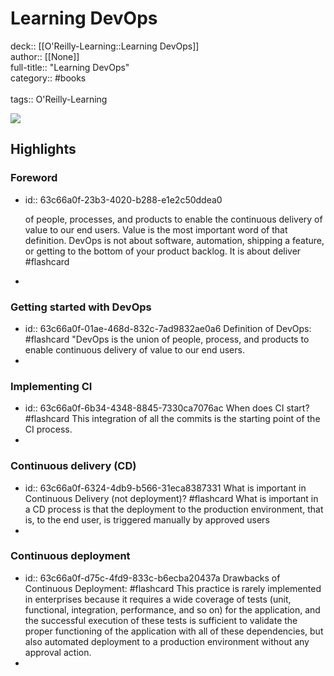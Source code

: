 # Learning DevOps

deck:: [[O'Reilly-Learning::Learning DevOps]]\
author:: [[None]]\
full-title:: "Learning DevOps"\
category:: #books\
\
tags:: O'Reilly-Learning  

![](https://learning.oreilly.com/library/view/learning-devops/9781838642730/ibis_generated_cover_thumbnail.jpg)
## Highlights
### Foreword
- id:: 63c66a0f-23b3-4020-b288-e1e2c50ddea0
  
  of people, processes, and products to enable the continuous delivery of value to our end users. Value is the most important word of that definition. DevOps is not about software, automation, shipping a feature, or getting to the bottom of your product backlog. It is about deliver #flashcard
-
### Getting started with DevOps
- id:: 63c66a0f-01ae-468d-832c-7ad9832ae0a6
   Definition of DevOps: #flashcard 
    "DevOps is the union of people, process, and products to enable continuous delivery of value to our end users.
-
### Implementing CI
- id:: 63c66a0f-6b34-4348-8845-7330ca7076ac
   When does CI start? #flashcard 
    This integration of all the commits is the starting point of the CI process.
-
### Continuous delivery (CD)
- id:: 63c66a0f-6324-4db9-b566-31eca8387331
   What is important in Continuous Delivery (not deployment)? #flashcard 
    What is important in a CD process is that the deployment to the production environment, that is, to the end user, is triggered manually by approved users
-
### Continuous deployment
- id:: 63c66a0f-d75c-4fd9-833c-b6ecba20437a
   Drawbacks of Continuous Deployment: #flashcard 
    This practice is rarely implemented in enterprises because it requires a wide coverage of tests (unit, functional, integration, performance, and so on) for the application, and the successful execution of these tests is sufficient to validate the proper functioning of the application with all of these dependencies, but also automated deployment to a production environment without any approval action.
-
